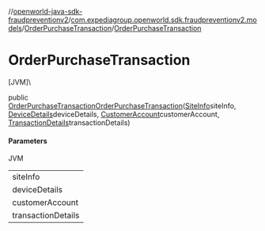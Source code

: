 //[openworld-java-sdk-fraudpreventionv2](../../../index.md)/[com.expediagroup.openworld.sdk.fraudpreventionv2.models](../index.md)/[OrderPurchaseTransaction](index.md)/[OrderPurchaseTransaction](-order-purchase-transaction.md)

# OrderPurchaseTransaction

[JVM]\

public [OrderPurchaseTransaction](index.md)[OrderPurchaseTransaction](-order-purchase-transaction.md)([SiteInfo](../-site-info/index.md)siteInfo, [DeviceDetails](../-device-details/index.md)deviceDetails, [CustomerAccount](../-customer-account/index.md)customerAccount, [TransactionDetails](../-transaction-details/index.md)transactionDetails)

#### Parameters

JVM

| |
|---|
| siteInfo |
| deviceDetails |
| customerAccount |
| transactionDetails |
